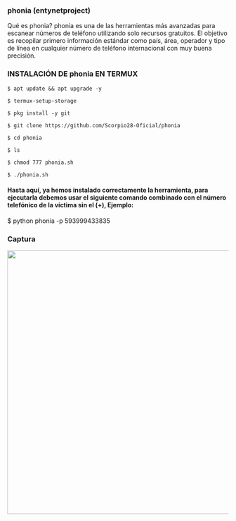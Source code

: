 ### phonia (entynetproject)

Qué es phonia?
phonia es una de las herramientas más avanzadas para escanear números de teléfono utilizando solo recursos gratuitos. El objetivo es recopilar primero información estándar como país, área, operador y tipo de línea en cualquier número de teléfono internacional con muy buena precisión.

### INSTALACIÓN DE phonia EN TERMUX

```
$ apt update && apt upgrade -y

$ termux-setup-storage

$ pkg install -y git

$ git clone https://github.com/Scorpio28-Oficial/phonia

$ cd phonia

$ ls

$ chmod 777 phonia.sh

$ ./phonia.sh
```

#### Hasta aquí, ya hemos instalado correctamente la herramienta, para ejecutarla debemos usar el siguiente comando combinado con el número telefónico de la víctima sin el (+), Ejemplo:

$ python phonia -p 593999433835

### Captura
<p align="center">
	<img src="Phonia https://imgur.com/a/fYy0jm0" width="600px">
</p>
